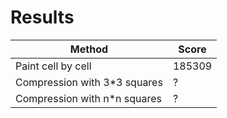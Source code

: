 Results
=======


|     Method                       |   Score  |
|----------------------------------|----------|
| Paint cell by cell               |  185309  |
| Compression with 3*3 squares     |       ?  |
| Compression with n*n squares     |       ?  |